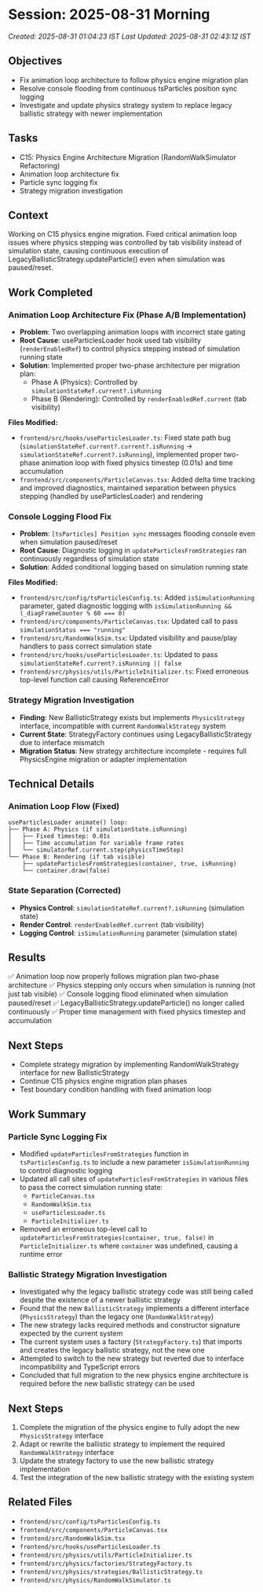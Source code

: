 # Session: 2025-08-31 Morning

_Created: 2025-08-31 01:04:23 IST_
_Last Updated: 2025-08-31 02:43:12 IST_

## Objectives

- Fix animation loop architecture to follow physics engine migration plan
- Resolve console flooding from continuous tsParticles position sync logging
- Investigate and update physics strategy system to replace legacy ballistic strategy with newer implementation

## Tasks

- C15: Physics Engine Architecture Migration (RandomWalkSimulator Refactoring)
- Animation loop architecture fix
- Particle sync logging fix
- Strategy migration investigation

## Context

Working on C15 physics engine migration. Fixed critical animation loop issues where physics stepping was controlled by tab visibility instead of simulation state, causing continuous execution of LegacyBallisticStrategy.updateParticle() even when simulation was paused/reset.

## Work Completed

### Animation Loop Architecture Fix (Phase A/B Implementation)
- **Problem**: Two overlapping animation loops with incorrect state gating
- **Root Cause**: useParticlesLoader hook used tab visibility (`renderEnabledRef`) to control physics stepping instead of simulation running state
- **Solution**: Implemented proper two-phase architecture per migration plan:
  - Phase A (Physics): Controlled by `simulationStateRef.current?.isRunning`  
  - Phase B (Rendering): Controlled by `renderEnabledRef.current` (tab visibility)

**Files Modified:**
- `frontend/src/hooks/useParticlesLoader.ts`: Fixed state path bug (`simulationStateRef.current?.current?.isRunning` → `simulationStateRef.current?.isRunning`), implemented proper two-phase animation loop with fixed physics timestep (0.01s) and time accumulation
- `frontend/src/components/ParticleCanvas.tsx`: Added delta time tracking and improved diagnostics, maintained separation between physics stepping (handled by useParticlesLoader) and rendering

### Console Logging Flood Fix
- **Problem**: `[tsParticles] Position sync` messages flooding console even when simulation paused/reset
- **Root Cause**: Diagnostic logging in `updateParticlesFromStrategies` ran continuously regardless of simulation state
- **Solution**: Added conditional logging based on simulation running state

**Files Modified:**
- `frontend/src/config/tsParticlesConfig.ts`: Added `isSimulationRunning` parameter, gated diagnostic logging with `isSimulationRunning && (_diagFrameCounter % 60 === 0)`
- `frontend/src/components/ParticleCanvas.tsx`: Updated call to pass `simulationStatus === "running"`
- `frontend/src/RandomWalkSim.tsx`: Updated visibility and pause/play handlers to pass correct simulation state
- `frontend/src/hooks/useParticlesLoader.ts`: Updated to pass `simulationStateRef.current?.isRunning || false`
- `frontend/src/physics/utils/ParticleInitializer.ts`: Fixed erroneous top-level function call causing ReferenceError

### Strategy Migration Investigation
- **Finding**: New BallisticStrategy exists but implements `PhysicsStrategy` interface, incompatible with current `RandomWalkStrategy` system
- **Current State**: StrategyFactory continues using LegacyBallisticStrategy due to interface mismatch
- **Migration Status**: New strategy architecture incomplete - requires full PhysicsEngine migration or adapter implementation

## Technical Details

### Animation Loop Flow (Fixed)
```
useParticlesLoader animate() loop:
├── Phase A: Physics (if simulationState.isRunning)
│   ├── Fixed timestep: 0.01s
│   ├── Time accumulation for variable frame rates  
│   └── simulatorRef.current.step(physicsTimeStep)
└── Phase B: Rendering (if tab visible)
    ├── updateParticlesFromStrategies(container, true, isRunning)
    └── container.draw(false)
```

### State Separation (Corrected)
- **Physics Control**: `simulationStateRef.current?.isRunning` (simulation state)
- **Render Control**: `renderEnabledRef.current` (tab visibility)
- **Logging Control**: `isSimulationRunning` parameter (simulation state)

## Results

✅ Animation loop now properly follows migration plan two-phase architecture
✅ Physics stepping only occurs when simulation is running (not just tab visible)
✅ Console logging flood eliminated when simulation paused/reset
✅ LegacyBallisticStrategy.updateParticle() no longer called continuously
✅ Proper time management with fixed physics timestep and accumulation

## Next Steps

- Complete strategy migration by implementing RandomWalkStrategy interface for new BallisticStrategy
- Continue C15 physics engine migration plan phases
- Test boundary condition handling with fixed animation loop

## Work Summary

### Particle Sync Logging Fix

- Modified `updateParticlesFromStrategies` function in `tsParticlesConfig.ts` to include a new parameter `isSimulationRunning` to control diagnostic logging
- Updated all call sites of `updateParticlesFromStrategies` in various files to pass the correct simulation running state:
  - `ParticleCanvas.tsx`
  - `RandomWalkSim.tsx`
  - `useParticlesLoader.ts`
  - `ParticleInitializer.ts`
- Removed an erroneous top-level call to `updateParticlesFromStrategies(container, true, false)` in `ParticleInitializer.ts` where `container` was undefined, causing a runtime error

### Ballistic Strategy Migration Investigation

- Investigated why the legacy ballistic strategy code was still being called despite the existence of a newer ballistic strategy
- Found that the new `BallisticStrategy` implements a different interface (`PhysicsStrategy`) than the legacy one (`RandomWalkStrategy`)
- The new strategy lacks required methods and constructor signature expected by the current system
- The current system uses a factory (`StrategyFactory.ts`) that imports and creates the legacy ballistic strategy, not the new one
- Attempted to switch to the new strategy but reverted due to interface incompatibility and TypeScript errors
- Concluded that full migration to the new physics engine architecture is required before the new ballistic strategy can be used

## Next Steps

1. Complete the migration of the physics engine to fully adopt the new `PhysicsStrategy` interface
2. Adapt or rewrite the ballistic strategy to implement the required `RandomWalkStrategy` interface
3. Update the strategy factory to use the new ballistic strategy implementation
4. Test the integration of the new ballistic strategy with the existing system

## Related Files

- `frontend/src/config/tsParticlesConfig.ts`
- `frontend/src/components/ParticleCanvas.tsx`
- `frontend/src/RandomWalkSim.tsx`
- `frontend/src/hooks/useParticlesLoader.ts`
- `frontend/src/physics/utils/ParticleInitializer.ts`
- `frontend/src/physics/factories/StrategyFactory.ts`
- `frontend/src/physics/strategies/BallisticStrategy.ts`
- `frontend/src/physics/RandomWalkSimulator.ts`